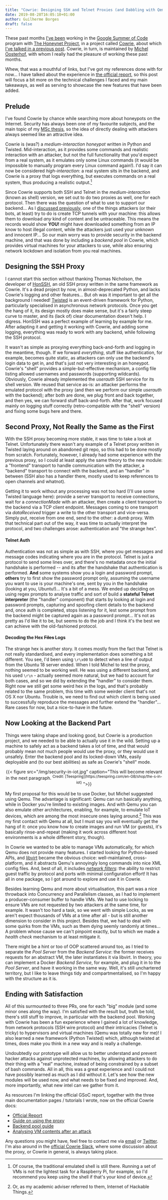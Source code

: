 ```yaml
---
title: "Cowrie: Designing SSH and Telnet Proxies (and Dabbling with Qemu)"
date: 2019-08-28T16:05:10+01:00
author: Guilherme Borges
draft: false
---
```


These past months [I've been](https://summerofcode.withgoogle.com/projects/#5519715164749824) working in the [Google Summer of Code](https://summerofcode.withgoogle.com/) program with [The Honeynet Project](https://www.honeynet.org/), in a project called [Cowrie](https://github.com/cowrie/cowrie), about which [I've talked in a previous post](https://guilhermeborges.net/open-to-the-world/). Cowrie, in turn, is maintained by [Michel Oosterhof](http://www.micheloosterhof.com/), with whom I really had the pleasure of working these past months.

Whew, that was a mouthful of links, but I've got my references done with for now... I have talked about the experience in [the official report](https://gist.github.com/sgtpepperpt/862e1f5428889b5686d0c51b625f5a91), so this post will focus a bit more on the technical challenges I faced and my main takeaways, as well as serving to showcase the new features that have been added.

## Prelude
I've found Cowrie by chance while searching more about honeypots on the Internet. Security has always been one of my favourite subjects, and the main topic of my [MSc thesis](http://hdl.handle.net/10362/59506), so the idea of directly dealing with attackers always seemed like an attractive idea.

Cowrie is (was?) a _medium-interaction honeypot_ written in Python and Twisted. Mid-interaction, as it provides some commands and realistic interaction with an attacker, but not the full functionality that you'd expect from a real system, as it emulates only some Linux commands (it would be impossible to manually program every Linux command again!). I'd say it can now be considered _high-interaction_: a real system sits in the backend, and Cowrie is a proxy that logs everything, but executes commands on a real system, thus producing a realistic output.[^1]

Since Cowrie supports both SSH and Telnet in the _medium-interaction_ (known as shell) version, we set out to do two proxies as well, one for each protocol. Then there was the question of what to use to support our backend... As I [discussed previously](https://guilhermeborges.net/open-to-the-world/#the-forwarder), one of the things attackers (or their bots, at least) try to do is create TCP tunnels with your machine: this allows them to download _any_ kind of content and be untraceable. This means the records would show **YOU!** might have downloaded something from an IP know to host illegal content, while the attackers just used your unknown and innocent IP... So our main worry was to provide security in the backend machine, and that was done by including a _backend pool_ in Cowrie, which provides virtual machines for your attackers to use, while also ensuring network lockdown and isolation from you real machines.

## Designing the SSH Proxy
I cannot start this section without thanking Thomas Nicholson, the developer of [HonSSH](https://github.com/tnich/honssh), an old SSH proxy written in the same framework as Cowrie. It's a dead project by now, in almost-deprecated Python, and lacks Cowrie's logging and other features... But oh was it important to get all the background I needed! [Twisted](https://twistedmatrix.com/trac/) is an event-driven framework for Python, particularly specialised in asynchronous network protocols. Once you get the hang of it, its design mostly does make sense, but it's a fairly steep curve to master, and its (lack of) clear documentation doesn't help. I digress. HonSSH was a perfect example of learning by example for me. After adapting it and getting it working with Cowrie, and adding some logging, everything was ready to work with any backend, while following the SSH protocol.

It wasn't as simple as proxying everything back-and-forth and logging in the meantime, though. If we forward _everything_, stuff like authentication, for example, becomes quite static, as attackers can only use the backend's login data to get in, and that's just not very interesting in an honeypot. Cowrie's "shell" provides a simple-but-effective mechanism, a config file listing allowed usernames and passwords (supporting wildcards). Obviously, Cowrie already implemented the _userauth_ SSH service for its shell version. We reused that service as-is: an attacker performs the emulated protocol with the proxy (and then we perform our simple _userauth_ with the backend); after both are done, we plug front and back together, and then yes, we can forward stuff back-and-forth. After that, work focused mainly on logging stuff correctly (retro-compatible with the "shell" version) and fixing some bugs here and there.

## Second Proxy, Not Really the Same as the First
With the SSH proxy becoming more stable, it was time to take a look at Telnet. Unfortunately there wasn't any example of a Telnet proxy written in Twisted laying around on abandoned git repo, so this had to be done mostly from scratch. Fortunately, however, I already had some experience with the previous proxy, so I could at least apply the same theory to the new module: a "frontend" transport to handle communication with the attacker, a "backend" transport to connect with the backend, and an "handler" in between (SSH also has a handler there, mostly used to keep references to open channels and whatnot).

Getting it to work without any processing was not too hard (I'll use some Twisted language here): provide a server transport to receive connections, wait for a _connectionMade_ with an attacker, then create a client transport to the backend via a TCP client endpoint. Messages coming to one transport via _dataReceived_ trigger a write to the other transport and vice-versa. Simply put, receive from one end, send to the other: a _dumb_ proxy. With that technical part out of the way, it was time to actually interpret the protocol, and two challenges arose: authentication and "the strange hex".

#### Telnet Auth
Authentication was not as simple as with SSH, where you get messages and message codes indicating where you are in the protocol. Telnet is just a protocol to send some lines over, and there's no metadata once the initial handshake is performed -- and its after the handshake that authentication is performed. **And** some systems show you a login and password prompt, **others** try to first show the password prompt only, assuming the username you want to use is your machine's one, sent by you in the handshake (looking at you, Ubuntu!)... It's a bit of a mess. We ended up deciding on using regex prompts to analyse traffic and sort of build a **stateful Telnet interpreter** (the "handler" component) that starts by looking at login and password prompts, capturing and spoofing client details to the backend and, once auth is completed, stops listening for it, lest some prompt from the backend might be captured again as a password prompt... It's not as pretty as I'd like it to be, but seems to do the job and I think it's the best we can achieve with the old-fashioned protocol.

#### Decoding the Hex ~~Files~~ Logs
The strange hex is another story. It comes mostly from the fact that Telnet is not really standardised, and every implementation does something a bit different. You see, I'd been using `\r\x00` to detect when a line of output from the Ubuntu 18 server ended. When I told Michel to test the proxy, nothing seemed to be working well. He was using a different backend, and his used `\r\n` - actually seemed more natural, but we had to account for both cases, and so we did by extending the "handler" to consider them. Right now we still get some weird hex in the logs, and that's probably related to the same problem, this time with some weirder client that's not OS X nor Ubuntu. Trouble is, we need to find out which client is being used to successfully reproduce the messages and further extend the "handler"... Rare cases for now, but a nice-to-have in the future.

## Now Looking at the Backend Part
Things were taking shape and looking good, but Cowrie is a production project, and we needed to be able to actually use it in the wild. Setting up a machine to safely act as a backend takes a lot of time, and that would probably mean not much people would use the proxy, or they would use it unsafely. Enter the backend pool and its locked-down VMs, easily deployable and (to our best abilities) as safe as Cowrie's "shell" mode.

<div style="text-align: center">
    {{< figure src="/img/security-in-iot.jpg" caption="This will become relevant in the next paragraph. <sup>Credit: [Teespring](https://teespring.com/en-GB/shop/the-s-in-iot)</sup> ">}}
</div>

My first proposal for this would be to use Docker, but Michel suggested using Qemu. The advantage is significant: Qemu can run basically anything, while in Docker you're limited to existing images. And with Qemu you can also emulate other architectures, enabling, for example, to emulate IoT devices, which are among the most insecure ones laying around.[^2] This was my first contact with Qemu at all, but I must say you will eventually get the hang of it: once you know how to create images and run VM (or guests), it's basically rinse-and-repeat (making it work across different host environments is a whole different story, though).

In Cowrie we wanted to be able to manage VMs automatically, for which Qemu does not provide many features. I started looking for Python-based APIs, and [libvirt](https://libvirt.org/) became the obvious choice: well-maintained, cross-platform, and it abstracts Qemu's annoyingly long commands into nice XML config files. And, best of all, it includes [_network filters_](https://libvirt.org/formatnwfilter.html): the ability to restrict guest traffic by protocol and ports with minimal configuration effort! It has all in one package, so I got around to explore and use it in Cowrie.

Besides learning Qemu and more about virtualisation, this part was a nice throwback into Concurrency and Parallelism classes, as I had to implement a producer-consumer buffer to handle VMs. We had to use locking to ensure VMs are not requested by two attackers at the same time, for example. It wasn't too hard a task, so we went with simple Locks, as we aren't expect thousands of VMs at a time after all - but is still another dimension to consider in this project. Besides that, we had to deal with some quirks from the VMs, such as them dying seemly randomly at times... A problem whose cause we can't pinpoint exactly, but to which we made a _health check_ mechanism to at least mitigate it.

There might be a hint or too of OOP scattered around too, as I tried to separate the _Pool Server_ from the _Backend Service_: the former receives requests for an abstract VM, the later instantiates it via libvirt. In theory, you can implement a Docker *Backend Service*, for example, and plug it in to the *Pool Server*, and have it working in the same way. Well, it's still unchartered territory, but I like to leave things tidy and compartmentalised, so I'm happy with the structure as it is.

## Ending with Satisfaction
All of this surmounted to three PRs, one for each "big" module (and some minor ones along the way). I'm satisfied with the result but, truth be told, there's still stuff to improve, in particular with the backend pool. Working with Cowrie has been a fun experience where I gained a lot of knowledge, from network protocols (SSH wire protocol) and their intricacies (Telnet is tricky) to hypervisors and virtual machines (Qemu was totally new for me)! I also learned a new framework (Python Twisted) which, although twisted at times, does make you think in a new way and is really a challenge.

Undoubtedly our prototype will allow us to better understand and prevent hacker attacks against unprotected machines, by allowing attackers to do their thing with a "real" machine, instead of being constrained by a subset of bash commands. All in all, this was a great experience and I could not have possibly learned as much as I did without it. Let's see how the new modules will be used now, and what needs to be fixed and improved. And, more importantly, what new intel can we gather from it.

As resources I'm linking the official GSoC report, together with the three main documentation pages / tutorials I wrote, now on the official Cowrie docs:

* [Official Report](https://gist.github.com/sgtpepperpt/862e1f5428889b5686d0c51b625f5a91)
* [Guide on using the proxy](https://cowrie.readthedocs.io/en/latest/PROXY.html)
* [Backend pool guide](https://cowrie.readthedocs.io/en/latest/BACKEND_POOL.html)
* [Analysing VM contents after an attack](https://cowrie.readthedocs.io/en/latest/SNAPSHOTS.html)

Any questions you might have, feel free to contact me via [email](mailto:guilherme@guilhermeborges.net) or [Twitter](https://twitter.com/gborgespt). I'm also around in the [official Cowrie Slack](http://bit.ly/cowrieslack), where some discussion about the proxy, or Cowrie in general, is always taking place.


[^1]: Of course, the traditional emulated shell is still there. Running a set of VMs is not the lightest task for a Raspberry Pi, for example, so I'd recommend you keep using the shell if that's your kind of device.
[^2]: Or, as my academic adviser referred to them, Internet of Hackable Things.
